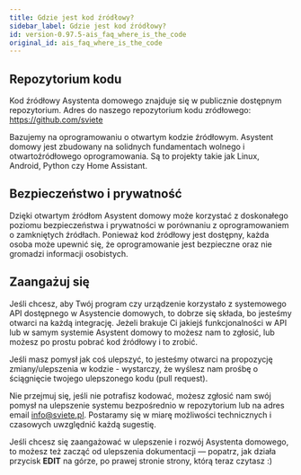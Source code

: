 ```yaml
---
title: Gdzie jest kod źródłowy?
sidebar_label: Gdzie jest kod źródłowy?
id: version-0.97.5-ais_faq_where_is_the_code
original_id: ais_faq_where_is_the_code
---
```


## Repozytorium kodu

Kod źródłowy Asystenta domowego znajduje się w publicznie dostępnym repozytorium.
Adres do naszego repozytorium kodu zródłowego: <a href="https://github.com/sviete" target="_blank">https://github.com/sviete</a>

Bazujemy na oprogramowaniu o otwartym kodzie źródłowym.
Asystent domowy jest zbudowany na solidnych fundamentach wolnego i otwartoźródłowego oprogramowania. Są to projekty takie jak Linux, Android, Python czy Home Assistant.

## Bezpieczeństwo i prywatność

Dzięki otwartym źródłom Asystent domowy może korzystać z doskonałego poziomu bezpieczeństwa i prywatności w porównaniu z oprogramowaniem o zamkniętych źródłach. Ponieważ kod źródłowy jest dostępny, każda osoba może upewnić się, że oprogramowanie jest bezpieczne oraz nie gromadzi informacji osobistych.

## Zaangażuj się

Jeśli chcesz, aby Twój program czy urządzenie korzystało z systemowego API dostępnego w Asystencie domowych, to dobrze się składa, bo jesteśmy otwarci na każdą integrację. Jeżeli brakuje Ci jakiejś funkcjonalności w API lub w samym systemie Asystent domowy to możesz nam to zgłosić, lub możesz po prostu pobrać kod źródłowy i to zrobić.

Jeśli masz pomysł jak coś ulepszyć, to jesteśmy otwarci na propozycję zmiany/ulepszenia w kodzie - wystarczy, że wyślesz nam prośbę o ściągnięcie twojego ulepszonego kodu (pull request).

Nie przejmuj się, jeśli nie potrafisz kodować, możesz zgłosić nam swój pomysł na ulepszenie systemu bezpośrednio w repozytorium lub na adres email info@sviete.pl. Postaramy się w miarę możliwości technicznych i czasowych uwzględnić każdą sugestię.

Jeśli chcesz się zaangażować w ulepszenie i rozwój Asystenta domowego, to możesz też zacząć od ulepszenia dokumentacji — popatrz, jak działa przycisk **EDIT** na górze, po prawej stronie strony, którą teraz czytasz :)
